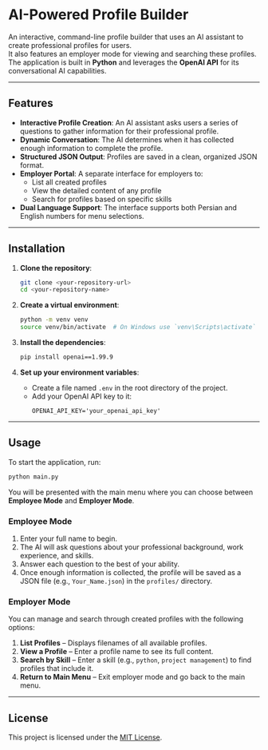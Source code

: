 # AI-Powered Profile Builder

An interactive, command-line profile builder that uses an AI assistant to create professional profiles for users.  
It also features an employer mode for viewing and searching these profiles.  
The application is built in **Python** and leverages the **OpenAI API** for its conversational AI capabilities.

---

## Features

- **Interactive Profile Creation**: An AI assistant asks users a series of questions to gather information for their professional profile.
- **Dynamic Conversation**: The AI determines when it has collected enough information to complete the profile.
- **Structured JSON Output**: Profiles are saved in a clean, organized JSON format.
- **Employer Portal**: A separate interface for employers to:
  - List all created profiles
  - View the detailed content of any profile
  - Search for profiles based on specific skills
- **Dual Language Support**: The interface supports both Persian and English numbers for menu selections.

---

## Installation

1. **Clone the repository**:
   ```bash
   git clone <your-repository-url>
   cd <your-repository-name>
   ```

2. **Create a virtual environment**:
   ```bash
   python -m venv venv
   source venv/bin/activate  # On Windows use `venv\Scripts\activate`
   ```

3. **Install the dependencies**:
   ```bash
   pip install openai==1.99.9
   ```

4. **Set up your environment variables**:
   - Create a file named `.env` in the root directory of the project.
   - Add your OpenAI API key to it:
     ```env
     OPENAI_API_KEY='your_openai_api_key'
     ```

---

## Usage

To start the application, run:

```bash
python main.py
```

You will be presented with the main menu where you can choose between **Employee Mode** and **Employer Mode**.

### Employee Mode
1. Enter your full name to begin.
2. The AI will ask questions about your professional background, work experience, and skills.
3. Answer each question to the best of your ability.
4. Once enough information is collected, the profile will be saved as a JSON file (e.g., `Your_Name.json`) in the `profiles/` directory.

### Employer Mode
You can manage and search through created profiles with the following options:

1. **List Profiles** – Displays filenames of all available profiles.
2. **View a Profile** – Enter a profile name to see its full content.
3. **Search by Skill** – Enter a skill (e.g., `python`, `project management`) to find profiles that include it.
4. **Return to Main Menu** – Exit employer mode and go back to the main menu.

---

## License
This project is licensed under the [MIT License](LICENSE).
